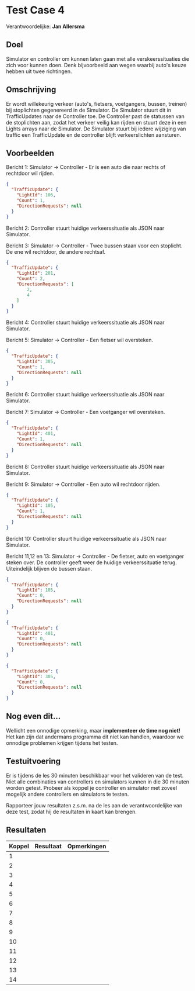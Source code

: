 # Test Case 4
Verantwoordelijke: **Jan Allersma**

## Doel
Simulator en controller om kunnen laten gaan met alle verskeerssituaties die zich voor kunnen doen. Denk bijvoorbeeld aan wegen waarbij auto's keuze hebben uit twee richtingen.

## Omschrijving
Er wordt willekeurig verkeer (auto's, fietsers, voetgangers, bussen, treinen) bij stoplichten gegenereerd in de Simulator. De Simulator stuurt dit in TrafficUpdates naar de Controller toe. De Controller past de statussen van de stoplichten aan, zodat het verkeer veilig kan rijden en stuurt deze in een Lights arrays naar de Simulator. De Simulator stuurt bij iedere wijziging van traffic een TrafficUpdate en de controller blijft verkeerslichten aansturen.

## Voorbeelden
Bericht 1: Simulator -> Controller - Er is een auto die naar rechts of rechtdoor wil rijden.
```json
{
  "TrafficUpdate": {
    "LightId": 106,
    "Count": 1,
    "DirectionRequests": null
  }
}
```
Bericht 2: Controller stuurt huidige verkeerssituatie als JSON naar Simulator.

Bericht 3: Simulator -> Controller - Twee bussen staan voor een stoplicht. De ene wil rechtdoor, de andere rechtsaf.
```json
{
  "TrafficUpdate": {
    "LightId": 201,
    "Count": 2,
    "DirectionRequests": [
        2,
        4
    ]
  }
}
```

Bericht 4: Controller stuurt huidige verkeerssituatie als JSON naar Simulator.

Bericht 5: Simulator -> Controller - Een fietser wil oversteken.
```json
{
  "TrafficUpdate": {
    "LightId": 305,
    "Count": 1,
    "DirectionRequests": null
  }
}
```
Bericht 6: Controller stuurt huidige verkeerssituatie als JSON naar Simulator.

Bericht 7: Simulator -> Controller - Een voetganger wil oversteken.
```json
{
  "TrafficUpdate": {
    "LightId": 401,
    "Count": 1,
    "DirectionRequests": null
  }
}
```
Bericht 8: Controller stuurt huidige verkeerssituatie als JSON naar Simulator.

Bericht 9: Simulator -> Controller - Een auto wil rechtdoor rijden.

```json
{
  "TrafficUpdate": {
    "LightId": 105,
    "Count": 1,
    "DirectionRequests": null
  }
}
```
Bericht 10: Controller stuurt huidige verkeerssituatie als JSON naar Simulator.

Bericht 11,12 en 13: Simulator -> Controller - De fietser, auto en voetganger steken over. De controller geeft weer de huidige verkeerssituatie terug. Uiteindelijk blijven de bussen staan.

```json
{
  "TrafficUpdate": {
    "LightId": 105,
    "Count": 0,
    "DirectionRequests": null
  }
}
```
```json
{
  "TrafficUpdate": {
    "LightId": 401,
    "Count": 0,
    "DirectionRequests": null
  }
}
```
```json
{
  "TrafficUpdate": {
    "LightId": 305,
    "Count": 0,
    "DirectionRequests": null
  }
}
```

## Nog even dit...
Wellicht een onnodige opmerking, maar **implementeer de time nog niet!** Het kan zijn dat andermans programma dit niet kan handlen, waardoor we onnodige problemen krijgen tijdens het testen.

## Testuitvoering
Er is tijdens de les 30 minuten beschikbaar voor het valideren van de test. Niet alle combinaties van controllers en simulators kunnen in die 30 minuten worden getest. Probeer als koppel je controller en simulator met zoveel mogelijk andere controllers en simulators te testen.

Rapporteer jouw resultaten z.s.m. na de les aan de verantwoordelijke van deze test, zodat hij de resultaten in kaart kan brengen.

## Resultaten
| Koppel | Resultaat | Opmerkingen |
| --- | --- | --- |
| 1 | | |
| 2 | | |
| 3 | | |
| 4 | | |
| 5 | | |
| 6 | | |
| 7 | | |
| 8 | | |
| 9 | | |
| 10 | | |
| 11 | | |
| 12 | | |
| 13 | | |
| 14 | | |

